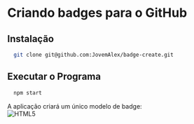 # Criando badges para o GitHub

## Instalação
```bash
  git clone git@github.com:JovemAlex/badge-create.git
```
## Executar o Programa
```bash
  npm start
```

A aplicação criará um único modelo de badge:  
<img src="https://img.shields.io/badge/-nesse%20modelo%20-000000?style=for-the-badge&logo=html5&logoColor=ffffff" alt="HTML5"/>  